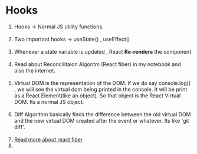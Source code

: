 # Hooks

1. Hooks -> Normal JS utility functions.<br><br>
2. Two important hooks -> useState() , useEffect()<br><br>
3. Whenever a state variable is updated , React **Re-renders** the component<br><br>
4. Read about Reconcilitaion Algoritm (React fiber) in my notebook and also the internet.<br><br>
5. Virtual DOM is the representation of the DOM. If we do say console.log(<Body />) , we will see the virtual dom being printed in the console. It will be print as a React Element(like an object). So that object is the React Virtual DOM. Its a normal JS object.<br><br>
6. Diff Algorithm basically finds the difference between the old virtual DOM and the new virtual DOM created after the event or whatever. Its like 'git diff'.<br><br>
7. [Read more about react fiber](https://github.com/acdlite/react-fiber-architecture)
8. 